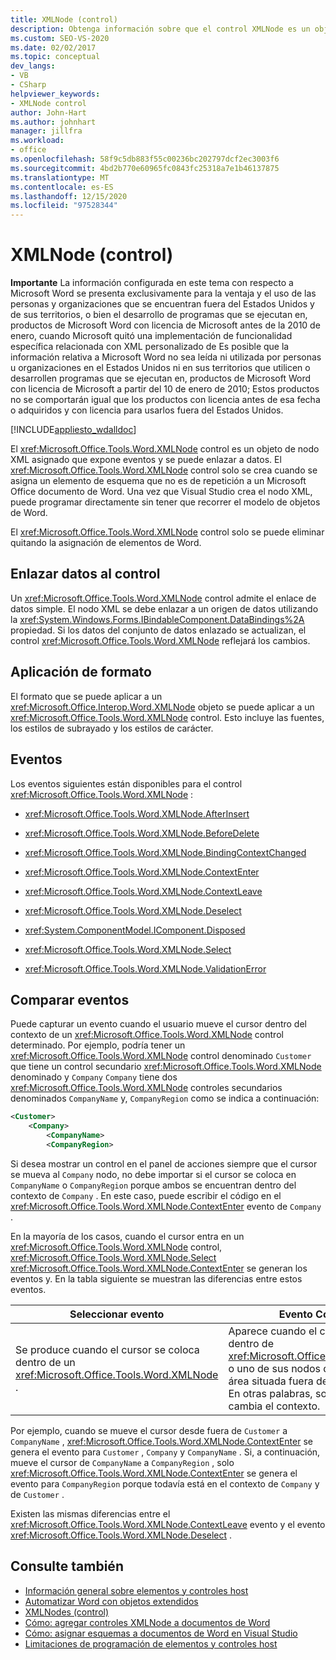 ```yaml
---
title: XMLNode (control)
description: Obtenga información sobre que el control XMLNode es un objeto de nodo XML asignado que expone eventos y se puede enlazar a datos.
ms.custom: SEO-VS-2020
ms.date: 02/02/2017
ms.topic: conceptual
dev_langs:
- VB
- CSharp
helpviewer_keywords:
- XMLNode control
author: John-Hart
ms.author: johnhart
manager: jillfra
ms.workload:
- office
ms.openlocfilehash: 58f9c5db883f55c00236bc202797dcf2ec3003f6
ms.sourcegitcommit: 4bd2b770e60965fc0843fc25318a7e1b46137875
ms.translationtype: MT
ms.contentlocale: es-ES
ms.lasthandoff: 12/15/2020
ms.locfileid: "97528344"
---
```

# <a name="xmlnode-control"></a>XMLNode (control)
  **Importante** La información configurada en este tema con respecto a Microsoft Word se presenta exclusivamente para la ventaja y el uso de las personas y organizaciones que se encuentran fuera del Estados Unidos y de sus territorios, o bien el desarrollo de programas que se ejecutan en, productos de Microsoft Word con licencia de Microsoft antes de la 2010 de enero, cuando Microsoft quitó una implementación de funcionalidad específica relacionada con XML personalizado de Es posible que la información relativa a Microsoft Word no sea leída ni utilizada por personas u organizaciones en el Estados Unidos ni en sus territorios que utilicen o desarrollen programas que se ejecutan en, productos de Microsoft Word con licencia de Microsoft a partir del 10 de enero de 2010; Estos productos no se comportarán igual que los productos con licencia antes de esa fecha o adquiridos y con licencia para usarlos fuera del Estados Unidos.

 [!INCLUDE[appliesto_wdalldoc](../vsto/includes/appliesto-wdalldoc-md.md)]

 El <xref:Microsoft.Office.Tools.Word.XMLNode> control es un objeto de nodo XML asignado que expone eventos y se puede enlazar a datos. El <xref:Microsoft.Office.Tools.Word.XMLNode> control solo se crea cuando se asigna un elemento de esquema que no es de repetición a un Microsoft Office documento de Word. Una vez que Visual Studio crea el nodo XML, puede programar directamente sin tener que recorrer el modelo de objetos de Word.

 El <xref:Microsoft.Office.Tools.Word.XMLNode> control solo se puede eliminar quitando la asignación de elementos de Word.

## <a name="bind-data-to-the-control"></a>Enlazar datos al control
 Un <xref:Microsoft.Office.Tools.Word.XMLNode> control admite el enlace de datos simple. El nodo XML se debe enlazar a un origen de datos utilizando la <xref:System.Windows.Forms.IBindableComponent.DataBindings%2A> propiedad. Si los datos del conjunto de datos enlazado se actualizan, el control <xref:Microsoft.Office.Tools.Word.XMLNode> reflejará los cambios.

## <a name="formatting"></a>Aplicación de formato
 El formato que se puede aplicar a un <xref:Microsoft.Office.Interop.Word.XMLNode> objeto se puede aplicar a un <xref:Microsoft.Office.Tools.Word.XMLNode> control. Esto incluye las fuentes, los estilos de subrayado y los estilos de carácter.

## <a name="events"></a>Eventos
 Los eventos siguientes están disponibles para el control <xref:Microsoft.Office.Tools.Word.XMLNode> :

- <xref:Microsoft.Office.Tools.Word.XMLNode.AfterInsert>

- <xref:Microsoft.Office.Tools.Word.XMLNode.BeforeDelete>

- <xref:Microsoft.Office.Tools.Word.XMLNode.BindingContextChanged>

- <xref:Microsoft.Office.Tools.Word.XMLNode.ContextEnter>

- <xref:Microsoft.Office.Tools.Word.XMLNode.ContextLeave>

- <xref:Microsoft.Office.Tools.Word.XMLNode.Deselect>

- <xref:System.ComponentModel.IComponent.Disposed>

- <xref:Microsoft.Office.Tools.Word.XMLNode.Select>

- <xref:Microsoft.Office.Tools.Word.XMLNode.ValidationError>

## <a name="compare-events"></a>Comparar eventos
 Puede capturar un evento cuando el usuario mueve el cursor dentro del contexto de un <xref:Microsoft.Office.Tools.Word.XMLNode> control determinado. Por ejemplo, podría tener un <xref:Microsoft.Office.Tools.Word.XMLNode> control denominado `Customer` que tiene un control secundario <xref:Microsoft.Office.Tools.Word.XMLNode> denominado y `Company` `Company` tiene dos <xref:Microsoft.Office.Tools.Word.XMLNode> controles secundarios denominados `CompanyName` y, `CompanyRegion` como se indica a continuación:

```xml
<Customer>
    <Company>
        <CompanyName>
        <CompanyRegion>
```

 Si desea mostrar un control en el panel de acciones siempre que el cursor se mueva al `Company` nodo, no debe importar si el cursor se coloca en `CompanyName` o `CompanyRegion` porque ambos se encuentran dentro del contexto de `Company` . En este caso, puede escribir el código en el <xref:Microsoft.Office.Tools.Word.XMLNode.ContextEnter> evento de `Company` .

 En la mayoría de los casos, cuando el cursor entra en un <xref:Microsoft.Office.Tools.Word.XMLNode> control, <xref:Microsoft.Office.Tools.Word.XMLNode.Select> <xref:Microsoft.Office.Tools.Word.XMLNode.ContextEnter> se generan los eventos y. En la tabla siguiente se muestran las diferencias entre estos eventos.

|Seleccionar evento|Evento ContextEnter|
|------------------|------------------------|
|Se produce cuando el cursor se coloca dentro de un <xref:Microsoft.Office.Tools.Word.XMLNode> .|Aparece cuando el cursor se coloca dentro de <xref:Microsoft.Office.Tools.Word.XMLNode> o uno de sus nodos descendentes, en un área situada fuera del contexto del nodo. En otras palabras, solo se genera cuando cambia el contexto.|

 Por ejemplo, cuando se mueve el cursor desde fuera de `Customer` a `CompanyName` , <xref:Microsoft.Office.Tools.Word.XMLNode.ContextEnter> se genera el evento para `Customer` , `Company` y `CompanyName` . Si, a continuación, mueve el cursor de `CompanyName` a `CompanyRegion` , solo <xref:Microsoft.Office.Tools.Word.XMLNode.ContextEnter> se genera el evento para `CompanyRegion` porque todavía está en el contexto de `Company` y de `Customer` .

 Existen las mismas diferencias entre el <xref:Microsoft.Office.Tools.Word.XMLNode.ContextLeave> evento y el evento <xref:Microsoft.Office.Tools.Word.XMLNode.Deselect> .

## <a name="see-also"></a>Consulte también
- [Información general sobre elementos y controles host](../vsto/host-items-and-host-controls-overview.md)
- [Automatizar Word con objetos extendidos](../vsto/automating-word-by-using-extended-objects.md)
- [XMLNodes (control)](../vsto/xmlnodes-control.md)
- [Cómo: agregar controles XMLNode a documentos de Word](../vsto/how-to-add-xmlnode-controls-to-word-documents.md)
- [Cómo: asignar esquemas a documentos de Word en Visual Studio](../vsto/how-to-map-schemas-to-word-documents-inside-visual-studio.md)
- [Limitaciones de programación de elementos y controles host](../vsto/programmatic-limitations-of-host-items-and-host-controls.md)
